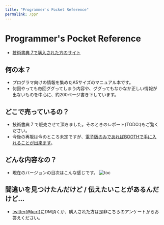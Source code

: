 ```yaml
---
title: "Programmer's Pocket Reference"
permalink: /ppr
---
```


# Programmer's Pocket Reference

  * [技術書典 7で購入された方のサイト](https://www.kcrt.net/ppr001)

## 何の本？
  * プログラマ向けの情報を集めたA5サイズのマニュアル本です。
  * 何回やっても毎回ググってしまう内容や、ググってもなかなか正しい情報が出ないものを中心に、約200ページ書き下しています。

## どこで売っているの？
  * 技術書典 7 で販売させて頂きました。そのときのレポート(TODO:)もご覧ください。
  * 今後の再販は今のところ未定ですが、[電子版のみであればBOOTHで手に入れることが出来ます](https://kcrt.booth.pm/)。

## どんな内容なの？
  * 現在のバージョンの目次はこんな感じです。
![toc](/images/toc.png)

## 間違いを見つけたんだけど / 伝えたいことがあるんだけど…

  * [twitter(@kcrt)](https://twitter.com/kcrt)にDM頂くか、購入された方は是非こちらのアンケートからお答えください。

